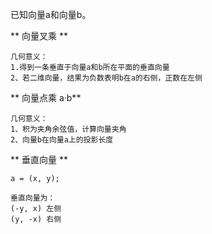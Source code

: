 已知向量a和向量b。  

** 向量叉乘 **  
```
几何意义：  
1.得到一条垂直于向量a和b所在平面的垂直向量  
2、若二维向量，结果为负数表明b在a的右侧，正数在左侧
```

** 向量点乘 a·b**  
```
几何意义：  
1、积为夹角余弦值，计算向量夹角  
2、向量b在向量a上的投影长度
```

** 垂直向量 ** 
```
a = (x, y);

垂直向量为：
(-y, x) 左侧
(y, -x) 右侧
```